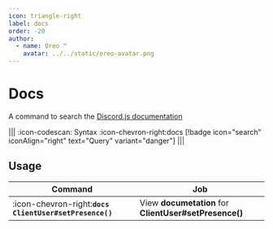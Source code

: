 ```yaml
---
icon: triangle-right
label: docs
order: -20
author:
  - name: Oreo ™
    avatar: ../../static/oreo-avatar.png
---
```


# Docs

A command to search the [Discord.js documentation](https://discord.js.org/#/docs/discord.js/main/general/welcome/)

||| :icon-codescan: Syntax
:icon-chevron-right:docs [!badge icon="search" iconAlign="right" text="Query" variant="danger"]
|||

## Usage

| Command                                                 | Job                                                    |
| ------------------------------------------------------- | ------------------------------------------------------ |
| :icon-chevron-right:**`docs ClientUser#setPresence()`** | View **documetation** for **ClientUser#setPresence()** |
